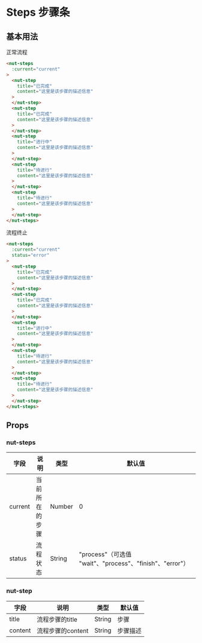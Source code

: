 # Steps 步骤条

## 基本用法

正常流程

```html
<nut-steps 
  :current="current"
>
  <nut-step 
    title="已完成" 
    content="这里是该步骤的描述信息"
  >
  </nut-step>
  <nut-step 
    title="已完成" 
    content="这里是该步骤的描述信息"
  >
  </nut-step>
  <nut-step 
    title="进行中" 
    content="这里是该步骤的描述信息"
  >
  </nut-step>
  <nut-step 
    title="待进行" 
    content="这里是该步骤的描述信息"
  >
  </nut-step>
  <nut-step 
    title="待进行" 
    content="这里是该步骤的描述信息"
  >
  </nut-step>
</nut-steps>
```

流程终止

```html
<nut-steps 
  :current="current" 
  status="error"
>
  <nut-step 
    title="已完成" 
    content="这里是该步骤的描述信息"
  >
  </nut-step>
  <nut-step 
    title="已完成" 
    content="这里是该步骤的描述信息"
  >
  </nut-step>
  <nut-step 
    title="进行中" 
    content="这里是该步骤的描述信息"
  >
  </nut-step>
  <nut-step 
    title="待进行" 
    content="这里是该步骤的描述信息"
  >
  </nut-step>
  <nut-step 
    title="待进行" 
    content="这里是该步骤的描述信息"
  >
  </nut-step>
</nut-steps>
```


## Props

### nut-steps

| 字段 | 说明 | 类型 | 默认值
|----- | ----- | ----- | ----- 
| current | 当前所在的步骤 | Number | 0
| status | 流程状态 | String | "process"（可选值 "wait"、"process"、"finish"、"error"）

### nut-step
  
| 字段 | 说明 | 类型 | 默认值
|----- | ----- | ----- | ----- 
| title | 流程步骤的title | String | 步骤
| content | 流程步骤的content | String | 步骤描述
